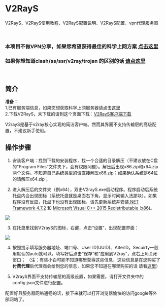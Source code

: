 # V2RayS    
V2RayS、V2RayS使用教程、V2RayS配置说明、V2RayS配置，vpn代理服务器  
  
<br/>  

### 本项目不做VPN分享，如果您希望获得最佳的科学上网方案 [点击这里](https://github.com/githubvpn007/v2rayNvpn)  

### 如果你想知道clash/ss/ssr/v2ray/trojan 的区别的话 [请点这里](https://github.com/githubvpn007/proxy)

<br/>

简介
----

**准备：**  
1.已有服务端信息，如果您想获取科学上网服务器请点击[这里](https://github.com/githubvpn007/v2rayNvpn#%E8%8A%82%E7%82%B9%E5%88%86%E4%BA%AB)  
2.下载V2RayS，未下载的请到这个页面下载：[V2RayS客户端下载](https://github.com/Shinlor/V2RayS/releases)  

V2rayS是基于v2ray核心实现的简洁客户端。然而其界面不支持传输层的高级配置，不建议新手使用。  


操作步骤
----

1. 安装客户端：找到下载的安装程序，找一个合适的目录解压（不建议放在C盘的”Program Files”文件夹下，会有权限问题）。解压后出现x86.zip和x64.zip两个文件。不知道自己系统类型的请直接解压x86.zip；如果确认系统是64位的请解压x64.zip；  

2.  进入解压后的文件夹（例x64），双击V2rayS.exe启动程序。程序启动后系统托盘内会出现图标（系统托盘就是桌面右下角，显示时间输入法那块）。如果程序没有反应，托盘下也没有出现图标，请先更新系统并安装[.NET Framework 4.7.2](https://dotnet.microsoft.com/download/dotnet-framework) 和 [Microsoft Visual C++ 2015 Redistributable (x86)](https://www.microsoft.com/en-us/download/details.aspx?id=53840)。  

![](https://i.postimg.cc/wTQR2NHf/v2rays-1.png)  

3. 在托盘里找到V2rayS的图标，右键，点击“设置”，出现配置界面：  

![](https://i.postimg.cc/Jz7D2hz1/v2rays-2.png)  

4. 按照提示填写服务器地址、端口号、User ID(UUID)、AlterID。Secuirty一般用默认的auto就可以，填写好后点击“保存”和“应用到V2ray”，点右上角关闭窗口； （注：有些小白可能不知道哪里获得这些信息，这些信息是在您购买了**付费代理**后代理商会给到您的信息，如果您不知道在哪里购买的话 请看[这里](https://github.com/githubvpn007/v2rayNvpn#%E8%8A%82%E7%82%B9%E5%88%86%E4%BA%AB)）


5. V2rayS界面不支持传输层的高级设置，如果需要，请打开文件夹中的config.json文件进行配置。

配置好且服务器网络通畅的话，接下来就可以打开浏览器愉快的访问google等外部网站了。 


<br/>



